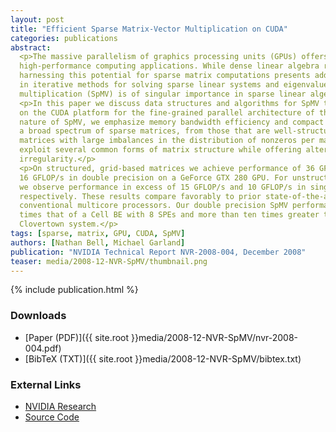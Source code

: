 ```yaml
---
layout: post
title: "Efficient Sparse Matrix-Vector Multiplication on CUDA"
categories: publications
abstract:
  <p>The massive parallelism of graphics processing units (GPUs) offers tremendous performance in many
  high-performance computing applications. While dense linear algebra readily maps to such platforms,
  harnessing this potential for sparse matrix computations presents additional challenges. Given its role
  in iterative methods for solving sparse linear systems and eigenvalue problems, sparse matrix-vector
  multiplication (SpMV) is of singular importance in sparse linear algebra.</p>
  <p>In this paper we discuss data structures and algorithms for SpMV that are efficiently implemented
  on the CUDA platform for the fine-grained parallel architecture of the GPU. Given the memory-bound
  nature of SpMV, we emphasize memory bandwidth efficiency and compact storage formats. We consider
  a broad spectrum of sparse matrices, from those that are well-structured and regular to highly irregular
  matrices with large imbalances in the distribution of nonzeros per matrix row. We develop methods to
  exploit several common forms of matrix structure while offering alternatives which accommodate greater
  irregularity.</p>
  <p>On structured, grid-based matrices we achieve performance of 36 GFLOP/s in single precision and
  16 GFLOP/s in double precision on a GeForce GTX 280 GPU. For unstructured finite-element matrices,
  we observe performance in excess of 15 GFLOP/s and 10 GFLOP/s in single and double precision
  respectively. These results compare favorably to prior state-of-the-art studies of SpMV methods on
  conventional multicore processors. Our double precision SpMV performance is generally two and a half
  times that of a Cell BE with 8 SPEs and more than ten times greater than that of a quad-core Intel
  Clovertown system.</p>
tags: [sparse, matrix, GPU, CUDA, SpMV]
authors: [Nathan Bell, Michael Garland]
publication: "NVIDIA Technical Report NVR-2008-004, December 2008"
teaser: media/2008-12-NVR-SpMV/thumbnail.png
---
```


{% include publication.html %}

### Downloads

 * [Paper (PDF)]({{ site.root }}media/2008-12-NVR-SpMV/nvr-2008-004.pdf)
 * [BibTeX (TXT)]({{ site.root }}media/2008-12-NVR-SpMV/bibtex.txt)

### External Links

 * [NVIDIA Research](http://research.nvidia.com/publication/efficient-sparse-matrix-vector-multiplication-cuda)
 * [Source Code](http://code.google.com/p/cusp-library/downloads/list)

